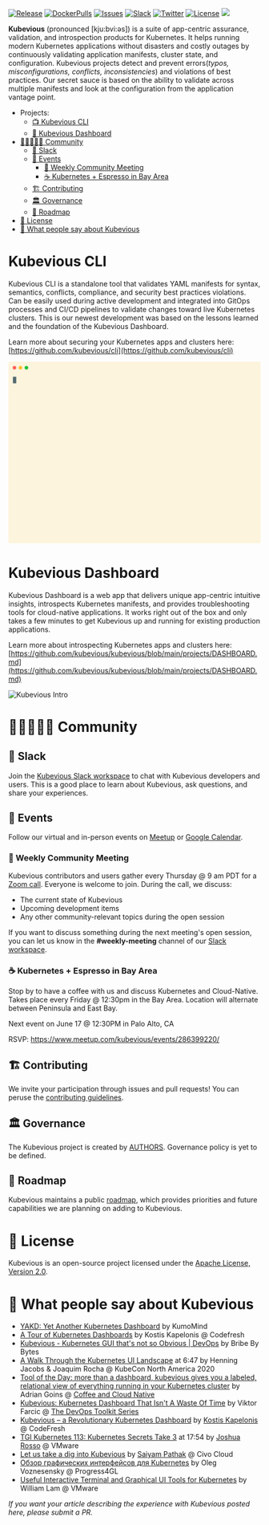 [![Release](https://img.shields.io/github/v/release/kubevious/kubevious?label=version&color=2ec4b6)](https://github.com/kubevious/kubevious/releases) [![DockerPulls](https://img.shields.io/docker/pulls/kubevious/kubevious?color=ade8f4)](https://hub.docker.com/r/kubevious/kubevious) [![Issues](https://img.shields.io/github/issues/kubevious/kubevious?color=red)](https://github.com/kubevious/kubevious/issues) [![Slack](https://img.shields.io/badge/chat-on%20slack-7b2cbf)](https://kubevious.io/slack) [![Twitter](https://img.shields.io/twitter/url?color=0096c7&logoColor=white&label=Follow&logo=twitter&style=flat&url=https%3A%2F%2Ftwitter.com%2Fkubevious)](https://twitter.com/kubevious)  [![License](https://img.shields.io/badge/License-Apache%202.0-cb997e.svg)](https://opensource.org/licenses/Apache-2.0) ![](https://hit.yhype.me/github/profile?user_id=59004473)

**Kubevious** (pronounced [kju:bvi:əs]) is a suite of app-centric assurance, validation, and introspection products for Kubernetes. It helps running modern Kubernetes applications without disasters and costly outages by continuously validating application manifests, cluster state, and configuration. Kubevious projects detect and prevent errors(_typos, misconfigurations, conflicts, inconsistencies_) and violations of best practices. Our secret sauce is based on the ability to validate across multiple manifests and look at the configuration from the application vantage point.

- Projects:
  - [📺 Kubevious CLI](#kubevious-cli)
  - [🔭 Kubevious Dashboard](#kubevious-dashboard)
- [🧑🏻‍🤝‍🧑🏿 Community](#-community)
  - [💬 Slack](#-slack)
  - [🎉 Events](#-events)
    - [🎤 Weekly Community Meeting](#-weekly-community-meeting)
    - [☕ Kubernetes + Espresso in Bay Area](#-kubernetes--espresso-in-bay-area)
  - [🏗️ Contributing](#️-contributing)
  - [🏛️ Governance](#️-governance)
  - [🚀 Roadmap](#-roadmap)
- [📜 License](#-license)
- [📢 What people say about Kubevious](#-what-people-say-about-kubevious)

# Kubevious CLI

Kubevious CLI is a standalone tool that validates YAML manifests for syntax, semantics, conflicts, compliance, and security best practices violations. Can be easily used during active development and integrated into GitOps processes and CI/CD pipelines to validate changes toward live Kubernetes clusters. This is our newest development was based on the lessons learned and the foundation of the Kubevious Dashboard. 

Learn more about securing your Kubernetes apps and clusters here: [https://github.com/kubevious/cli](https://github.com/kubevious/cli)

![Kubevious CLI Video](https://raw.githubusercontent.com/kubevious/media/master/cli/intro/demo_light.svg)



# Kubevious Dashboard

Kubevious Dashboard is a web app that delivers unique app-centric intuitive insights, introspects Kubernetes manifests, and provides troubleshooting tools for cloud-native applications. It works right out of the box and only takes a few minutes to get Kubevious up and running for existing production applications.

Learn more about introspecting Kubernetes apps and clusters here: [https://github.com/kubevious/kubevious/blob/main/projects/DASHBOARD.md](https://github.com/kubevious/kubevious/blob/main/projects/DASHBOARD.md)

![Kubevious Intro](https://github.com/kubevious/media/raw/master/videos/intro.gif)


# 🧑🏻‍🤝‍🧑🏿 Community

## 💬 Slack
Join the [Kubevious Slack workspace](https://kubevious.io/slack) to chat with Kubevious developers and users. This is a good place to learn about Kubevious, ask questions, and share your experiences.

## 🎉 Events
Follow our virtual and in-person events on [Meetup](https://www.meetup.com/kubevious/) or [Google Calendar](https://calendar.google.com/calendar/u/0?cid=Y19ndTlkM2p1c2lxNDRkbXBnamJoMTlva2Rvb0Bncm91cC5jYWxlbmRhci5nb29nbGUuY29t).

### 🎤 Weekly Community Meeting
Kubevious contributors and users gather every Thursday @ 9 am PDT for a [Zoom call](https://us06web.zoom.us/j/84115047636?pwd=cW1meEt4Y3puSStpVkZvTDZOeFdjZz09). Everyone is welcome to join. During the call, we discuss:
- The current state of Kubevious
- Upcoming development items
- Any other community-relevant topics during the open session

If you want to discuss something during the next meeting's open session, you can let us know in the **#weekly-meeting** channel of our [Slack workspace](https://kubevious.io/slack).

### ☕ Kubernetes + Espresso in Bay Area
Stop by to have a coffee with us and discuss Kubernetes and Cloud-Native. Takes place every Friday @ 12:30pm in the Bay Area. Location will alternate between Peninsula and East Bay.

Next event on June 17 @ 12:30PM in Palo Alto, CA

RSVP: https://www.meetup.com/kubevious/events/286399220/

## 🏗️ Contributing
We invite your participation through issues and pull requests! You can peruse the [contributing guidelines](CONTRIBUTING.md).

## 🏛️ Governance
The Kubevious project is created by [AUTHORS](AUTHORS.md). Governance policy is yet to be defined.

## 🚀 Roadmap
Kubevious maintains a public [roadmap](ROADMAP.md), which provides priorities and future capabilities we are planning on adding to Kubevious.

# 📜 License
Kubevious is an open-source project licensed under the [Apache License, Version 2.0](https://www.apache.org/licenses/LICENSE-2.0). 

# 📢 What people say about Kubevious

- [YAKD: Yet Another Kubernetes Dashboard](https://medium.com/geekculture/yakd-yet-another-kubernetes-dashboard-7766bd071f30) by KumoMind
- [A Tour of Kubernetes Dashboards](https://youtu.be/CQZCRMUQynw) by Kostis Kapelonis @ Codefresh
- [Kubevious - Kubernetes GUI that's not so Obvious | DevOps](https://youtu.be/E3giPRiXSVI) by Bribe By Bytes
- [A Walk Through the Kubernetes UI Landscape](https://youtu.be/lsrB21rjSok?t=403) at 6:47 by Henning Jacobs & Joaquim Rocha @ KubeCon North America 2020
- [Tool of the Day: more than a dashboard, kubevious gives you a labeled, relational view of everything running in your Kubernetes cluster](https://www.youtube.com/watch?v=jnhyiVs17OE&t=1571s) by Adrian Goins @ [Coffee and Cloud Native](https://community.cncn.io/)
- [Kubevious: Kubernetes Dashboard That Isn't A Waste Of Time](https://youtu.be/56Z0lGdOIBg) by Viktor Farcic @ [The DevOps Toolkit Series](https://youtube.com/c/TheDevOpsToolkitSeries)
- [Kubevious – a Revolutionary Kubernetes Dashboard](https://codefresh.io/kubernetes-tutorial/kubevious-kubernetes-dashboard/) by [Kostis Kapelonis](https://twitter.com/codepipes) @ CodeFresh
- [TGI Kubernetes 113: Kubernetes Secrets Take 3](https://youtu.be/an9D2FyFwR0?t=1074) at 17:54 by [Joshua Rosso](https://twitter.com/joshrosso) @ VMware
- [Let us take a dig into Kubevious](https://saiyampathak.com/let-us-take-a-dig-into-kubevious-ckea9d9r700muxhs19jtr3xr8) by [Saiyam Pathak](https://twitter.com/saiyampathak) @ Civo Cloud
- [Обзор графических интерфейсов для Kubernetes](https://habr.com/ru/company/flant/blog/506948/) by Oleg Voznesensky @ Progress4GL
- [Useful Interactive Terminal and Graphical UI Tools for Kubernetes](https://www.virtuallyghetto.com/2020/04/useful-interactive-terminal-and-graphical-ui-tools-for-kubernetes.html) by William Lam @ VMware

*If you want your article describing the experience with Kubevious posted here, please submit a PR.*
